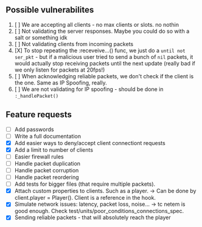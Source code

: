 ## Possible vulnerabilites
1. [ ] We are accepting all clients - no max clients or slots. no nothin
2. [ ] Not validating the server responses. Maybe you could do so with a salt or something idk
3. [ ] Not validating clients from incoming packets
4. [X] To stop repeating the :receveive...() func, we just do a `until not ser_pkt` - but if a malicious user tried to send a bunch of `nil` packets, it would actually stop receiving packets until the next update (really bad if we only listen for packets at 20fps!)
5. [ ] When acknowledging reliable packets, we don't check if the client is the one. Same as IP Spoofing, really.
6. [ ] We are not validating for IP spoofing - should be done in `:_handlePacket()`


## Feature requests
- [ ] Add passwords 
- [ ] Write a full documentation
- [X] Add easier ways to deny/accept client connectiont requests
- [X] Add a limit to number of clients
- [ ] Easier firewall rules
- [ ] Handle packet duplication
- [ ] Handle packet corruption
- [ ] Handle packet reordering
- [ ] Add tests for bigger files (that require multiple packets).
- [X] Attach custom properties to clients. Such as a player. -> Can be done by client.player = Player(). Client is a reference in the hook.
- [X] Simulate network issues: latency, packet loss, noise... -> tc netem is good enough. Check test/units/poor_conditions_connections_spec.
- [X] Sending reliable packets - that will absolutely reach the player